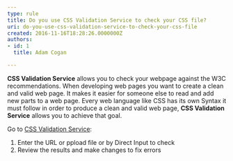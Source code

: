 ```yaml
---
type: rule
title: Do you use CSS Validation Service to check your CSS file?
uri: do-you-use-css-validation-service-to-check-your-css-file
created: 2016-11-16T18:28:26.0000000Z
authors:
- id: 1
  title: Adam Cogan

---
```


**CSS Validation Service** allows you to check your webpage against the W3C recommendations. When developing web pages you want to create a clean and valid web page. It makes it easier for someone else to read and add new parts to a web page. Every web language like CSS has its own Syntax it must follow in order to produce a clean and valid web page, **CSS Validation Service** allows you to achieve that goal.
 
Go to [CSS Validation Service](http&#58;//jigsaw.w3.org/css-validator/):

1. Enter the URL or ppload file or by Direct Input to check
2. Review the results and make changes to fix ​errors
